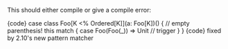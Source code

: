This should either compile or give a compile error:

{code}
case class Foo[K <% Ordered[K]](a: Foo[K])() { // empty parenthesis!
  this match {
    case Foo(Foo(_)) => Unit // trigger
  }
}
{code}
fixed by 2.10's new pattern matcher 
